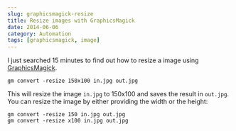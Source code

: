 ```yaml
---
slug: graphicsmagick-resize
title: Resize images with GraphicsMagick
date: 2014-06-06
category: Automation
tags: [graphicsmagick, image]
---
```


I just searched 15 minutes to find out how to resize a image using [GraphicsMagick](http://www.graphicsmagick.org).

```shell
gm convert -resize 150x100 in.jpg out.jpg
```

This will resize the image `in.jpg` to 150x100 and saves the result in `out.jpg`. You can resize the image by either providing the width or the height:

```shell
gm convert -resize 150 in.jpg out.jpg
gm convert -resize x100 in.jpg out.jpg
```
